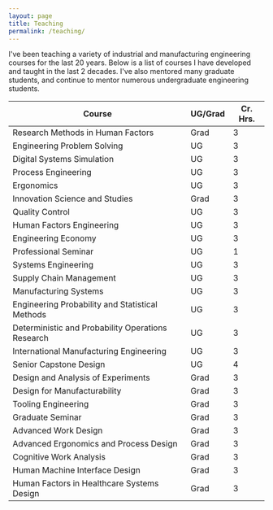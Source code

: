 ```yaml
---
layout: page
title: Teaching
permalink: /teaching/
---
```

I've been teaching a variety of industrial and manufacturing engineering courses for the last 20 years. Below is a list of courses I have developed and taught in the last 2 decades. I've also mentored many graduate students, and continue to mentor numerous undergraduate engineering students.

| Course                                            | UG/Grad | Cr. Hrs. |
| ------------------------------------------------- | ------- | -------- |
| Research Methods in Human Factors                 | Grad    | 3        |
| Engineering Problem Solving                       | UG      | 3        |
| Digital Systems Simulation                        | UG      | 3        |
| Process Engineering                               | UG      | 3        |
| Ergonomics                                        | UG      | 3        |
| Innovation Science and Studies                    | Grad    | 3        |
| Quality Control                                   | UG      | 3        |
| Human Factors Engineering                         | UG      | 3        |
| Engineering Economy                               | UG      | 3        |
| Professional Seminar                              | UG      | 1        |
| Systems Engineering                               | UG      | 3        |
| Supply Chain Management                           | UG      | 3        |
| Manufacturing Systems                             | UG      | 3        |
| Engineering Probability and Statistical Methods   | UG      | 3        |
| Deterministic and Probability Operations Research | UG      | 3        |
| International Manufacturing Engineering           | UG      | 3        |
| Senior Capstone Design                            | UG      | 4        |
| Design and Analysis of Experiments                | Grad    | 3        |
| Design for Manufacturability                      | Grad    | 3        |
| Tooling Engineering                               | Grad    | 3        |
| Graduate Seminar                                  | Grad    | 3        |
| Advanced Work Design                              | Grad    | 3        |
| Advanced Ergonomics and Process Design            | Grad    | 3        |
| Cognitive Work Analysis                           | Grad    | 3        |
| Human Machine Interface Design                    | Grad    | 3        |
| Human Factors in Healthcare Systems Design        | Grad    | 3        |
